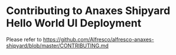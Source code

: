 # Contributing to Anaxes Shipyard Hello World UI Deployment

Please refer to https://github.com/Alfresco/alfresco-anaxes-shipyard/blob/master/CONTRIBUTING.md
